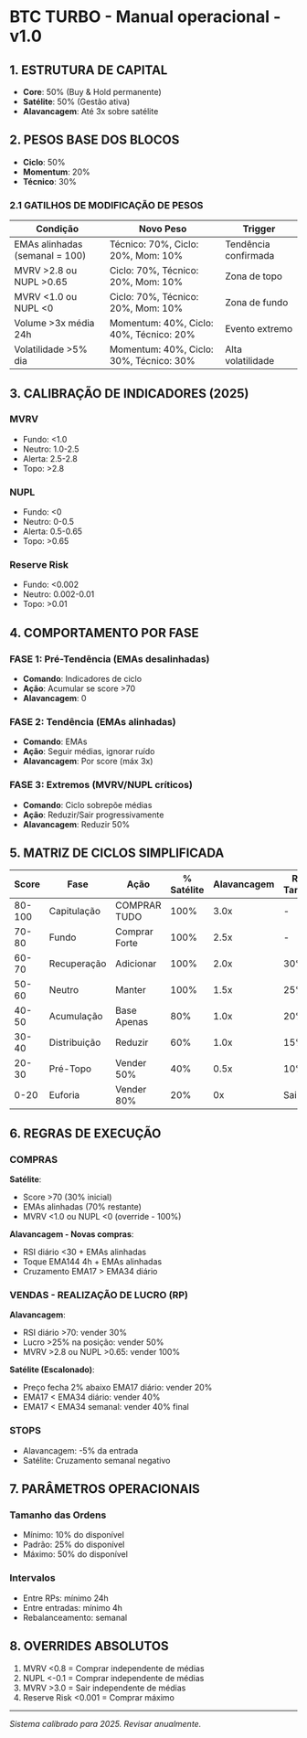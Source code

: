 # BTC TURBO - Manual operacional - v1.0

## 1. ESTRUTURA DE CAPITAL
- **Core**: 50% (Buy & Hold permanente)
- **Satélite**: 50% (Gestão ativa)
- **Alavancagem**: Até 3x sobre satélite

## 2. PESOS BASE DOS BLOCOS
- **Ciclo**: 50%
- **Momentum**: 20%
- **Técnico**: 30%

### 2.1 GATILHOS DE MODIFICAÇÃO DE PESOS

| Condição | Novo Peso | Trigger |
|----------|-----------|---------|
| EMAs alinhadas (semanal = 100) | Técnico: 70%, Ciclo: 20%, Mom: 10% | Tendência confirmada | - feito
| MVRV >2.8 ou NUPL >0.65 | Ciclo: 70%, Técnico: 20%, Mom: 10% | Zona de topo |
| MVRV <1.0 ou NUPL <0 | Ciclo: 70%, Técnico: 20%, Mom: 10% | Zona de fundo |
| Volume >3x média 24h | Momentum: 40%, Ciclo: 40%, Técnico: 20% | Evento extremo |
| Volatilidade >5% dia | Momentum: 40%, Ciclo: 30%, Técnico: 30% | Alta volatilidade |

## 3. CALIBRAÇÃO DE INDICADORES (2025)

### MVRV
- Fundo: <1.0
- Neutro: 1.0-2.5
- Alerta: 2.5-2.8
- Topo: >2.8

### NUPL
- Fundo: <0
- Neutro: 0-0.5
- Alerta: 0.5-0.65
- Topo: >0.65

### Reserve Risk
- Fundo: <0.002
- Neutro: 0.002-0.01
- Topo: >0.01

## 4. COMPORTAMENTO POR FASE

### FASE 1: Pré-Tendência (EMAs desalinhadas)
- **Comando**: Indicadores de ciclo
- **Ação**: Acumular se score >70
- **Alavancagem**: 0

### FASE 2: Tendência (EMAs alinhadas)
- **Comando**: EMAs
- **Ação**: Seguir médias, ignorar ruído
- **Alavancagem**: Por score (máx 3x)

### FASE 3: Extremos (MVRV/NUPL críticos)
- **Comando**: Ciclo sobrepõe médias
- **Ação**: Reduzir/Sair progressivamente
- **Alavancagem**: Reduzir 50%

## 5. MATRIZ DE CICLOS SIMPLIFICADA

| Score | Fase | Ação | % Satélite | Alavancagem | RP Target |
|-------|------|------|------------|-------------|-----------|
| 80-100 | Capitulação | COMPRAR TUDO | 100% | 3.0x | - |
| 70-80 | Fundo | Comprar Forte | 100% | 2.5x | - |
| 60-70 | Recuperação | Adicionar | 100% | 2.0x | 30% |
| 50-60 | Neutro | Manter | 100% | 1.5x | 25% |
| 40-50 | Acumulação | Base Apenas | 80% | 1.0x | 20% |
| 30-40 | Distribuição | Reduzir | 60% | 1.0x | 15% |
| 20-30 | Pré-Topo | Vender 50% | 40% | 0.5x | 10% |
| 0-20 | Euforia | Vender 80% | 20% | 0x | Sair |

## 6. REGRAS DE EXECUÇÃO

### COMPRAS
**Satélite**:
- Score >70 (30% inicial)
- EMAs alinhadas (70% restante)
- MVRV <1.0 ou NUPL <0 (override - 100%)

**Alavancagem - Novas compras**:
- RSI diário <30 + EMAs alinhadas
- Toque EMA144 4h + EMAs alinhadas
- Cruzamento EMA17 > EMA34 diário

### VENDAS - REALIZAÇÃO DE LUCRO (RP)
**Alavancagem**:
- RSI diário >70: vender 30%
- Lucro >25% na posição: vender 50%
- MVRV >2.8 ou NUPL >0.65: vender 100%

**Satélite (Escalonado)**:
- Preço fecha 2% abaixo EMA17 diário: vender 20%
- EMA17 < EMA34 diário: vender 40%
- EMA17 < EMA34 semanal: vender 40% final

### STOPS
- Alavancagem: -5% da entrada
- Satélite: Cruzamento semanal negativo

## 7. PARÂMETROS OPERACIONAIS

### Tamanho das Ordens
- Mínimo: 10% do disponível
- Padrão: 25% do disponível
- Máximo: 50% do disponível

### Intervalos
- Entre RPs: mínimo 24h
- Entre entradas: mínimo 4h
- Rebalanceamento: semanal

## 8. OVERRIDES ABSOLUTOS
1. MVRV <0.8 = Comprar independente de médias
2. NUPL <-0.1 = Comprar independente de médias
3. MVRV >3.0 = Sair independente de médias
4. Reserve Risk <0.001 = Comprar máximo

---
*Sistema calibrado para 2025. Revisar anualmente.*